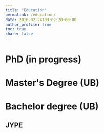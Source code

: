 ```yaml
---
title: "Education"
permalink: /education/
date: 2016-02-24T03:02:20+00:00
author_profile: true
toc: true
share: false
---
```


# PhD (in progress)
# Master's Degree (UB)
# Bachelor degree (UB)
## JYPE
